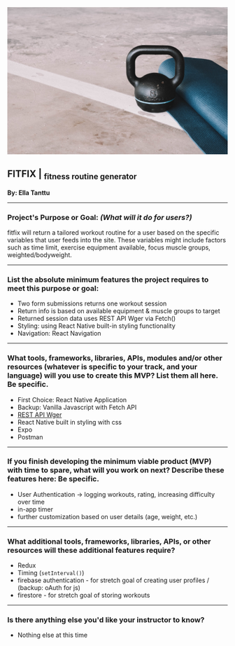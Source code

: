 <img title="exercise equipment" src="img/exercise_equipment.jpg" width="600px">

## FITFIX | <sub>fitness routine generator</sub>
**By: Ella Tanttu**

---

### Project's Purpose or Goal: *(What will it do for users?)*
fitfix will return a tailored workout routine for a user based on the specific variables that user feeds into the site. These variables might include factors such as time limit, exercise equipment available, focus muscle groups, weighted/bodyweight.

---

### List the absolute minimum features the project requires to meet this purpose or goal:
- Two form submissions returns one workout session
- Return info is based on available equipment & muscle groups to target
- Returned session data uses REST API Wger via Fetch()
- Styling: using React Native built-in styling functionality
- Navigation: React Navigation

---

### What tools, frameworks, libraries, APIs, modules and/or other resources (whatever is specific to your track, and your language) will you use to create this MVP? List them all here. Be specific.
- First Choice: React Native Application
- Backup: Vanilla Javascript with Fetch API
- [REST API Wger](https://wger.de/en/software/api)
- React Native built in styling with css
- Expo
- Postman

---

### If you finish developing the minimum viable product (MVP) with time to spare, what will you work on next? Describe these features here: Be specific.
- User Authentication -> logging workouts, rating, increasing difficulty over time
- in-app timer
- further customization based on user details (age, weight, etc.)

---

### What additional tools, frameworks, libraries, APIs, or other resources will these additional features require?
- Redux
- Timing (`setInterval()`)
- firebase authentication - for stretch goal of creating user profiles / (backup: oAuth for js)
- firestore - for stretch goal of storing workouts

---

### Is there anything else you'd like your instructor to know?
- Nothing else at this time